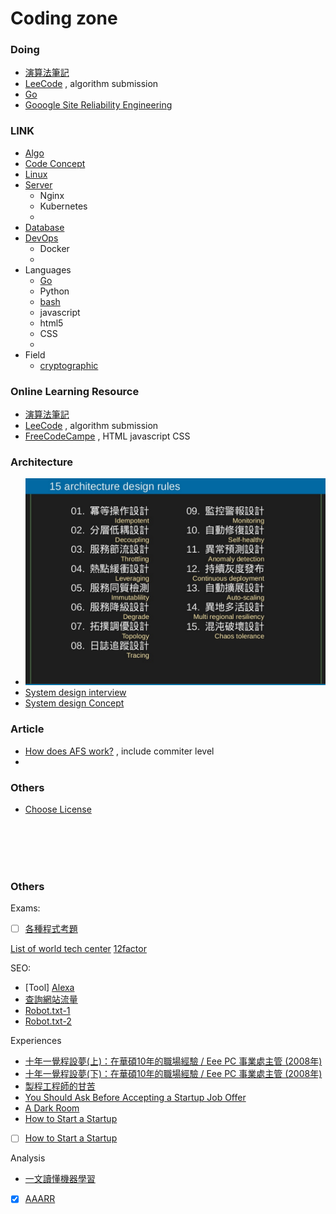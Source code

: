 # Coding zone

### Doing
- [演算法筆記](http://www.csie.ntnu.edu.tw/~u91029/index.html)
- [LeeCode](https://leetcode.com/s) , algorithm submission
- [Go](go/README.md)
- [Gooogle Site Reliability Engineering](https://landing.google.com/sre/)



### LINK
- [Algo](algo/README.md)
- [Code Concept](concept/README.md)
- [Linux](Linux/README.md)
- [Server](server/README.md)
    - Nginx
    - Kubernetes
    - 
- [Database](Database/README.md)
- [DevOps](DevOps/README.md)
    - Docker
    - 
- Languages
    - [Go](go/README.md)
    - Python
    - [bash](bash/README.md)
    - javascript
    - html5
    - CSS 
    - 
- Field
    - [cryptographic](cryptographic/README.md)




### Online Learning Resource
- [演算法筆記](http://www.csie.ntnu.edu.tw/~u91029/index.html)
- [LeeCode](https://leetcode.com/s) , algorithm submission
- [FreeCodeCampe](http://freecodecamp.com/) , HTML javascript CSS




### Architecture
- ![](Architecture_design_rules.png)
- [System design interview](https://github.com/checkcheckzz/system-design-interview)
- [System design Concept](https://gist.github.com/vasanthk/485d1c25737e8e72759f)



### Article
- [How does AFS work?](http://www.apache.org/foundation/how-it-works.html) , include commiter level
- 

### Others
- [Choose License](http://choosealicense.com/)


<br><br><br><br>






### Others
Exams:  
- [ ] [各種程式考題](https://softnshare.wordpress.com/2016/02/21/%E7%A8%8B%E5%BC%8F%E8%AA%9E%E8%A8%80%E9%9D%A2%E8%A9%A6%E8%80%83%E9%A1%8C%E9%9B%86%E9%8C%A6/)

[List of world tech center](https://en.wikipedia.org/wiki/List_of_technology_centers)
[12factor](http://12factor.net/)

SEO:  
- [Tool] [Alexa](http://www.alexa.com/) 
- [查詢網站流量](http://por.tw/seo/rewrite.php/read-72.html)
- [Robot.txt-1](http://www.webconfs.com/what-is-robots-txt-article-12.php)
- [Robot.txt-2](http://www.robotstxt.org/robotstxt.html)


Experiences
- [十年一覺程設夢(上)：在華碩10年的職場經驗 / Eee PC 事業處主管 (2008年)](http://mepopedia.com/forum/read.php?22,7232)
- [十年一覺程設夢(下)：在華碩10年的職場經驗 / Eee PC 事業處主管 (2008年)](http://mepopedia.com/forum/read.php?22,7232,7233)
- [製程工程師的甘苦](http://mepopedia.com/forum/read.php?147,6756)
- [You Should Ask Before Accepting a Startup Job Offer](http://www.inc.com/atish-davda/5-questions-you-should-ask-before-taking-a-start-up-job-offer.html)
- [A Dark Room](https://www.reddit.com/r/startups/comments/4f74dv/quit_my_full_time_corporate_job_built_an_ios_game/)
- [How to Start a Startup](https://whodyo.wordpress.com/2015/12/28/how-to-start-a-startups/)
- [ ] [How to Start a Startup](https://whodyo.wordpress.com/2015/12/28/how-to-start-a-startups/)

Analysis
- [一文讀懂機器學習](http://iguang.tw/u/4219580/article/459124.html)
- [X] [AAARR](http://wapbaike.baidu.com/view/10197444.htm?adapt=1&)


